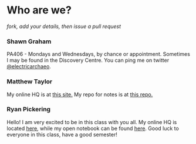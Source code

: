 # Who are we?

*fork, add your details, then issue a pull request*

### Shawn Graham

PA406 - Mondays and Wednesdays, by chance or appointment. Sometimes I may be found in the Discovery Centre. You can ping me on twitter [@electricarchaeo](http://twitter.com/electricarchaeo).

### Matthew Taylor

My online HQ is at [this site.](http://www.MATTHEWPORTFOLIO.COM)
My repo for notes is at [this repo.](https://github.com/Ottawagunner/ResearchHistoryNotes) 

### Ryan Pickering

Hello! I am very excited to be in this class with you all. My online HQ is located [here](http://ryanpickering.github.io), while my open notebook can be found [here](https://github.com/ryanpickering/research-notebook-hist3907b). Good luck to everyone in this class, have a good semester!


